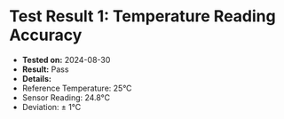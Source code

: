 # Test Result 1: Temperature Reading Accuracy
- **Tested on:** 2024-08-30
- **Result:** Pass
- **Details:**
 - Reference Temperature: 25°C
 - Sensor Reading: 24.8°C
 - Deviation: ± 1°C
